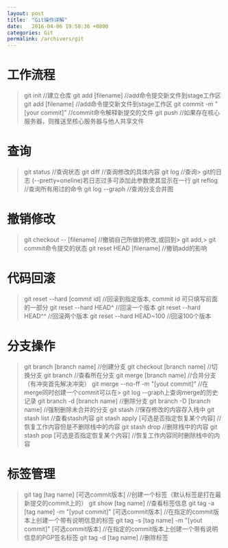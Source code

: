 ```yaml
---
layout: post
title:  "Git操作详解"
date:   2016-04-06 19:58:36 +0800
categories: Git
permalink: /archivers/git
---
```


# 工作流程

> git init //建立仓库
> git add [filename] //add命令提交新文件到stage工作区
> git add [filename] //add命令提交新文件到stage工作区
> git commit -m "[your commit]" //commit命令解释新提交的文件
> git push //如果存在核心服务器，则推送至核心服务器与他人共享文件


# 查询

> git status //查询状态
> git diff //查询修改的具体内容
> git log //查询> git的日志 (--pretty=oneline)若日志过多可添加此参数使其显示在一行
> git reflog //查询所有用过的命令
> git log --graph //查询分支合并图


# 撤销修改

> git checkout -- [filename] //撤销自己所做的修改,或回到> git add,> git commit命令提交的状态
> git reset HEAD [filename] //撤销add的影响


# 代码回滚

> git reset --hard [commit id] //回滚到指定版本, commit id 可只填写前面的一部分
> git reset --hard HEAD^ //回滚一个版本
> git reset --hard HEAD^^ //回滚两个版本
> git reset --hard HEAD~100 //回滚100个版本


# 分支操作

> git branch [branch name] //创建分支
> git checkout [branch name] //切换分支
> git branch //查看所在分支
> git merge [branch name] //合并分支（有冲突首先解决冲突）
> git merge --no-ff -m "[yout commit]" //在merge同时创建一个commit可以在> git log --graph上查询merge的历史记录
> git branch -d [branch name] //删除分支
> git branch -D [branch name] //强制删除未合并的分支
> git stash //保存修改的内容存入栈中
> git stash list //查看stash内容
> git stash apply [可选是否指定恢复某个内容] //恢复工作内容但是不删除栈中的内容
> git stash drop //删除栈中的内容
> git stash pop [可选是否指定恢复某个内容] //恢复工作内容同时删除栈中的内容


# 标签管理

> git tag [tag name] [可选commit版本] //创建一个标签（默认标签是打在最新提交的commit上的）
> git show [tag name] //查看标签信息
> git tag -a [tag name] -m "[yout commit]" [可选commit版本] //在指定的commit版本上创建一个带有说明信息的标签
> git tag -s [tag name] -m "[yout commit]" [可选commit版本] //在指定的commit版本上创建一个带有说明信息的PGP签名标签
> git tag -d [tag name] //删除标签
